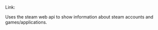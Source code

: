Link: []()

Uses the steam web api to show information about steam accounts and games/applications.

